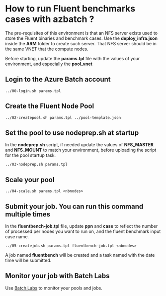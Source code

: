 # How to run Fluent benchmarks cases with azbatch ?

The pre-requisites of this environment is that an NFS server exists used to store the Fluent binaries and benchmark cases. Use the **deploy_infra.json** inside the **ARM** folder to create such server. That NFS server should be in the same VNET that the compute nodes.

Before starting, update the __params.tpl__ file with the values of your environment, and especially the **pool_vnet**

## Login to the Azure Batch account

    ../00-login.sh params.tpl


## Create the Fluent Node Pool

    ../02-createpool.sh params.tpl ../pool-template.json


## Set the pool to use nodeprep.sh at startup

In the __nodeprep.sh__ script, if needed update the values of **NFS_MASTER** and **NFS_MOUNT** to match your environment, before uploading the script for the pool startup task.

    ../03-nodeprep.sh params.tpl

## Scale your pool

    ../04-scale.sh params.tpl <nbnodes>


## Submit your job. You can run this command multiple times

In the **fluentbench-job.tpl** file, update **ppn** and **case** to reflect the number of processed per nodes you want to run on, and the fluent benchmark input case name.

    ../05-createjob.sh params.tpl fluentbench-job.tpl <nbnodes>

A job named **fluentbench** will be created and a task named with the date time will be submitted.

## Monitor your job with Batch Labs

Use [Batch Labs](https://azure.github.io/BatchLabs/) to monitor your pools and jobs. 

